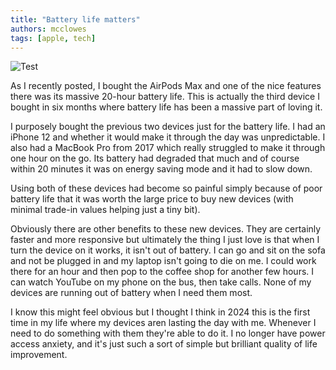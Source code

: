 ```yaml
---
title: "Battery life matters"
authors: mcclowes
tags: [apple, tech]
---
```


![Test](/img/posts/IMG_0571.jpeg)

As I recently posted, I bought the AirPods Max and one of the nice features there was its massive 20-hour battery life.
This is actually the third device I bought in six months where battery life has been a massive part of loving it. 

<!--truncate-->

I purposely bought the previous two devices just for the battery life. I had an iPhone 12 and whether it would make it through the day was unpredictable. 
I also had a MacBook Pro from 2017 which really struggled to make it through one hour on the go. Its battery had degraded that much and of course within 20 minutes it was on energy saving mode and it had to slow down.

Using both of these devices had become so painful simply because of poor battery life that it was worth the large price to buy new 
devices (with minimal trade-in values helping just a tiny bit). 

Obviously there are other benefits to these new devices. They are certainly faster and more responsive but ultimately the thing I 
just love is that when I turn the device on it works, it isn't out of battery. 
I can go and sit on the sofa and not be plugged in and my laptop isn't going to die on me. I could work there for an hour and then pop to the coffee shop for another few hours. 
I can watch YouTube on my phone on the bus, then take calls. None of my devices are running out of battery when I need them most. 

I know this might feel obvious but I thought I think in 2024 this is the first time in my life where my devices 
aren lasting the day with me. Whenever I need to do something with them they're able to do it. 
I no longer have power access anxiety, and it's just such a sort of simple but brilliant quality of life improvement.
